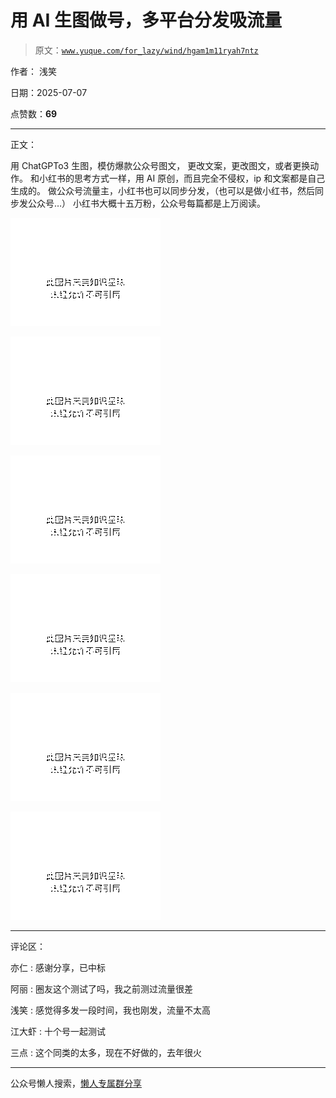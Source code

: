 # 用 AI 生图做号，多平台分发吸流量

> 原文：[`www.yuque.com/for_lazy/wind/hgam1m11ryah7ntz`](https://www.yuque.com/for_lazy/wind/hgam1m11ryah7ntz)

作者： 浅笑

日期：2025-07-07

点赞数：**69**

* * *

正文：

用 ChatGPTo3 生图，模仿爆款公众号图文， 更改文案，更改图文，或者更换动作。 和小红书的思考方式一样，用 AI 原创，而且完全不侵权，ip
和文案都是自己生成的。 做公众号流量主，小红书也可以同步分发，（也可以是做小红书，然后同步发公众号…） 小红书大概十五万粉，公众号每篇都是上万阅读。

![](img/56f141d6530c4758291e1d43d07ebe62.png "None")

![](img/ed02cc04b30eeef3ce8a96c82a77e416.png "None")

![](img/9623cd21885c740002f2f9c58aa2d422.png "None")

![](img/62c72e28ee31791536677fba574b9c2c.png "None")

![](img/418662a062cd95921874df0927c80f46.png "None")

![](img/e718e9a20bc1e9f12d78de5f83e17802.png "None")

* * *

评论区：

亦仁 : 感谢分享，已中标

阿丽 : 圈友这个测试了吗，我之前测过流量很差

浅笑 : 感觉得多发一段时间，我也刚发，流量不太高

江大虾 : 十个号一起测试

三点 : 这个同类的太多，现在不好做的，去年很火

* * *

公众号懒人搜索，[懒人专属群分享](https://lazybook.fun/#/blog/group)